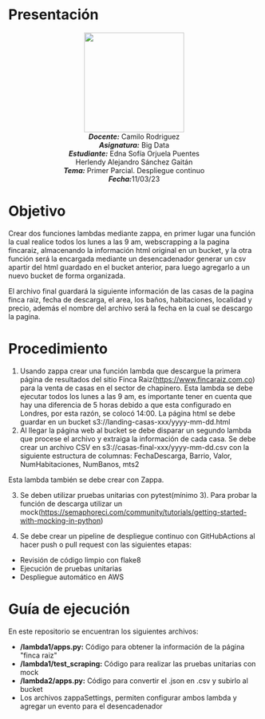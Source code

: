 # Presentación
<p align="center"><img src="https://res-5.cloudinary.com/crunchbase-production/image/upload/c_lpad,h_256,w_256,f_auto,q_auto:eco/v1455514364/pim02bzqvgz0hibsra41.png"width="200" height="200">
</img><br>
<i><b>Docente:</b></i> Camilo Rodriguez
<br>
<i><b>Asignatura:</b></i> Big Data
<br>
<i><b>Estudiante:</b></i> Edna Sofía Orjuela Puentes <br> Herlendy Alejandro Sánchez Gaitán
<br>
<i><b>Tema:</b></i> Primer Parcial. Despliegue continuo
<br>
<i><b>Fecha:</b></i>11/03/23
<br>
</p>

# Objetivo

Crear dos funciones lambdas mediante zappa, en primer lugar una función la cual realice todos los lunes a las 9 am, webscrapping a la pagina fincaraiz, almacenando la información html original en un bucket, y la otra función será la encargada mediante un desencadenador generar un csv apartir del html guardado en el bucket anterior, para luego agregarlo a un nuevo bucket de forma organizada.<br>

El archivo final guardará la siguiente información de las casas de la pagina finca raiz, fecha de descarga, el area, los baños, habitaciones, localidad y precio, además el nombre del archivo será la fecha en la cual se descargo la pagina.
# Procedimiento

1. Usando zappa crear una función lambda que descargue la primera página de resultados del sitio Finca Raiz(https://www.fincaraiz.com.co) para la venta de casas en el sector de chapinero.
Esta lambda se debe ejecutar todos los lunes a las 9 am, es importante tener en cuenta que hay una diferencia de 5 horas debido a que esta configurado en Londres, por esta razón, se colocó 14:00.
La página html se debe guardar en un bucket s3://landing-casas-xxx/yyyy-mm-dd.html
2. Al llegar la página web al bucket se debe disparar un segundo lambda que procese el archivo y extraiga la información de cada casa.
Se debe crear un archivo CSV en s3://casas-final-xxx/yyyy-mm-dd.csv con la siguiente estructura de columnas:
FechaDescarga, Barrio, Valor, NumHabitaciones, NumBanos, mts2

Esta lambda también se debe crear con Zappa.

3. Se deben utilizar pruebas unitarias con pytest(mínimo 3). Para probar la función de descarga utilizar un mock(https://semaphoreci.com/community/tutorials/getting-started-with-mocking-in-python)

4. Se debe crear un pipeline de despliegue continuo con GitHubActions al hacer push o pull request con las siguientes etapas:
* Revisión de código limpio con flake8
* Ejecución de pruebas unitarias
* Despliegue automático en AWS

# Guía de ejecución<br>
En este repositorio se encuentran los siguientes archivos:
* **/lambda1/apps.py:** Código para obtener la información de la página "finca raiz"
* **/lambda1/test_scraping:** Código para realizar las pruebas unitarias con mock
* **/lambda2/apps.py:** Código para convertir el .json en .csv y subirlo al bucket
* Los archivos zappaSettings, permiten configurar ambos lambda y agregar un evento para el desencadenador
